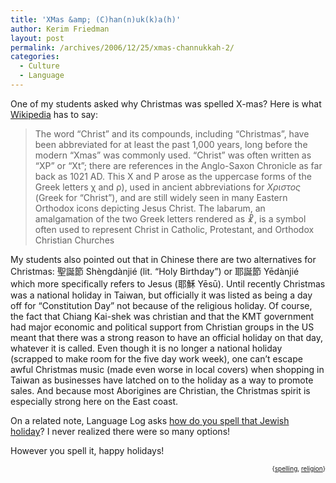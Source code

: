 ```yaml
---
title: 'XMas &amp; (C)han(n)uk(k)a(h)'
author: Kerim Friedman
layout: post
permalink: /archives/2006/12/25/xmas-channukkah-2/
categories:
  - Culture
  - Language
---
```

One of my students asked why Christmas was spelled X-mas? Here is what <a href="http://en.wikipedia.org/wiki/Xmas" onclick="_gaq.push(['_trackEvent', 'outbound-article', 'http://en.wikipedia.org/wiki/Xmas', 'Wikipedia']);" >Wikipedia</a> has to say:

> The word &#8220;Christ&#8221; and its compounds, including &#8220;Christmas&#8221;, have been abbreviated for at least the past 1,000 years, long before the modern &#8220;Xmas&#8221; was commonly used. &#8220;Christ&#8221; was often written as &#8220;XP&#8221; or &#8220;Xt&#8221;; there are references in the Anglo-Saxon Chronicle as far back as 1021 AD. This X and P arose as the uppercase forms of the Greek letters χ and ρ), used in ancient abbreviations for *Χριστος* (Greek for &#8220;Christ&#8221;), and are still widely seen in many Eastern Orthodox icons depicting Jesus Christ. The labarum, an amalgamation of the two Greek letters rendered as ☧, is a symbol often used to represent Christ in Catholic, Protestant, and Orthodox Christian Churches

My students also pointed out that in Chinese there are two alternatives for Christmas: 聖誕節 Shèngdànjié (lit. &#8220;Holy Birthday&#8221;) or 耶誕節 Yēdànjié which more specifically refers to Jesus (耶穌 Yēsū). Until recently Christmas was a national holiday in Taiwan, but officially it was listed as being a day off for &#8220;Constitution Day&#8221; not because of the religious holiday. Of course, the fact that Chiang Kai-shek was christian and that the KMT government had major economic and political support from Christian groups in the US meant that there was a strong reason to have an official holiday on that day, whatever it is called. Even though it is no longer a national holiday (scrapped to make room for the five day work week), one can&#8217;t escape awful Christmas music (made even worse in local covers) when shopping in Taiwan as businesses have latched on to the holiday as a way to promote sales. And because most Aborigines are Christian, the Christmas spirit is especially strong here on the East coast.

On a related note, Language Log asks <a href="http://itre.cis.upenn.edu/~myl/languagelog/archives/003959.html" onclick="_gaq.push(['_trackEvent', 'outbound-article', 'http://itre.cis.upenn.edu/~myl/languagelog/archives/003959.html', 'how do you spell that Jewish holiday']);" >how do you spell that Jewish holiday</a>? I never realized there were so many options!

However you spell it, happy holidays!

<!-- technorati tags start -->

<div style="text-align:right;">
  <span style="font-size:x-small;">{<a href="http://www.technorati.com/tag/spelling" onclick="_gaq.push(['_trackEvent', 'outbound-article', 'http://www.technorati.com/tag/spelling', 'spelling']);"  rel="tag">spelling</a>, <a href="http://www.technorati.com/tag/religion" onclick="_gaq.push(['_trackEvent', 'outbound-article', 'http://www.technorati.com/tag/religion', 'religion']);"  rel="tag">religion</a>}</span>


<!-- technorati tags end -->

